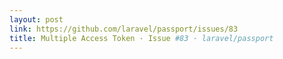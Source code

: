 ```yaml
---
layout: post
link: https://github.com/laravel/passport/issues/83
title: Multiple Access Token · Issue #83 · laravel/passport
---
```

